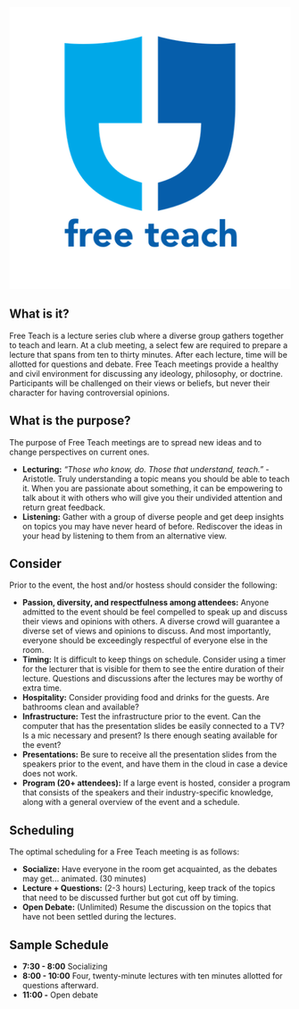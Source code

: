 <p align="center">
  <img src="free-teach-trans-readme.png">
</p>

## What is it?
Free Teach is a lecture series club where a diverse group gathers together to teach and learn. At a club meeting, a select few are required to prepare a lecture that spans from ten to thirty minutes. After each lecture, time will be allotted for questions and debate. Free Teach meetings provide a healthy and civil environment for discussing any ideology, philosophy, or doctrine. Participants will be challenged on their views or beliefs, but never their character for having controversial opinions.

## What is the purpose?
The purpose of Free Teach meetings are to spread new ideas and to change perspectives on current ones. 
* **Lecturing:** *“Those who know, do. Those that understand, teach.”* - Aristotle. Truly understanding a topic means you should be able to teach it. When you are passionate about something, it can be empowering to talk about it with others who will give you their undivided attention and return great feedback. 
* **Listening:** Gather with a group of diverse people and get deep insights on topics you may have never heard of before. Rediscover the ideas in your head by listening to them from an alternative view.

## Consider
Prior to the event, the host and/or hostess should consider the following:
* **Passion, diversity, and respectfulness among attendees:** Anyone admitted to the event should be feel compelled to speak up and discuss their views and opinions with others. A diverse crowd will guarantee a diverse set of views and opinions to discuss. And most importantly, everyone should be exceedingly respectful of everyone else in the room.
* **Timing:** It is difficult to keep things on schedule. Consider using a timer for the lecturer that is visible for them to see the entire duration of their lecture. Questions and discussions after the lectures may be worthy of extra time.
* **Hospitality:** Consider providing food and drinks for the guests. Are bathrooms clean and available? 
* **Infrastructure:** Test the infrastructure prior to the event. Can the computer that has the presentation slides be easily connected to a TV? Is a mic necessary and present? Is there enough seating available for the event?
* **Presentations:** Be sure to receive all the presentation slides from the speakers prior to the event, and have them in the cloud in case a device does not work.
* **Program (20+ attendees):** If a large event is hosted, consider a program that consists of the speakers and their industry-specific knowledge, along with a general overview of the event and a schedule.

## Scheduling
The optimal scheduling for a Free Teach meeting is as follows:
* **Socialize:** Have everyone in the room get acquainted, as the debates may get... animated. (30 minutes)
* **Lecture + Questions:** (2-3 hours) Lecturing, keep track of the topics that need to be discussed further but got cut off by timing. 
* **Open Debate:** (Unlimited) Resume the discussion on the topics that have not been settled during the lectures.

## Sample Schedule
* **7:30 - 8:00** Socializing
* **8:00 - 10:00** Four, twenty-minute lectures with ten minutes allotted for questions afterward.
* **11:00 -** Open debate
